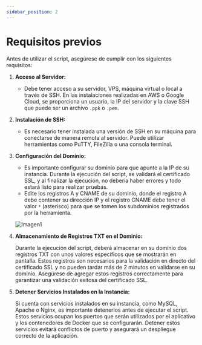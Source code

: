 ```yaml
---
sidebar_position: 2
---
```


# Requisitos previos


Antes de utilizar el script, asegúrese de cumplir con los siguientes requisitos:

1. **Acceso al Servidor:**
   - Debe tener acceso a su servidor, VPS, máquina virtual o local a través de SSH. En las instalaciones realizadas en AWS o Google Cloud, se proporciona un usuario, la IP del servidor y la clave SSH que puede ser un archivo `.ppk` o `.pem`.

2. **Instalación de SSH:**
   - Es necesario tener instalada una versión de SSH en su máquina para conectarse de manera remota al servidor. Puede utilizar herramientas como PuTTY, FileZilla o una consola terminal.

3. **Configuración del Dominio:**
   - Es importante configurar su dominio para que apunte a la IP de su instancia. Durante la ejecución del script, se validará el certificado SSL, y al finalizar la ejecución, no debería haber errores y todo estará listo para realizar pruebas.
   - Edite los registros A y CNAME de su dominio, donde el registro A debe contener su dirección IP y el registro CNAME debe tener el valor `*` (asterisco) para que se tomen los subdominios registrados por la herramienta.

    ![Imagen1](https://i.ibb.co/qMzJWKg/Imagen-de-Whats-App-2024-02-23-a-las-12-04-56-9b67e2cb.jpg)

4. **Almacenamiento de Registros TXT en el Dominio:**

   Durante la ejecución del script, deberá almacenar en su dominio dos registros TXT con unos valores específicos que se mostrarán en pantalla. Estos registros son necesarios para la validación en directo del certificado SSL y no pueden tardar más de 2 minutos en validarse en su dominio. Asegúrese de agregar estos registros correctamente para garantizar una validación exitosa del certificado SSL.

5. **Detener Servicios Instalados en la Instancia:**

   Si cuenta con servicios instalados en su instancia, como MySQL, Apache o Nginx, es importante detenerlos antes de ejecutar el script. Estos servicios ocupan los puertos que serán utilizados por el aplicativo y los contenedores de Docker que se configurarán. Detener estos servicios evitará conflictos de puerto y asegurará un despliegue correcto de la aplicación.

